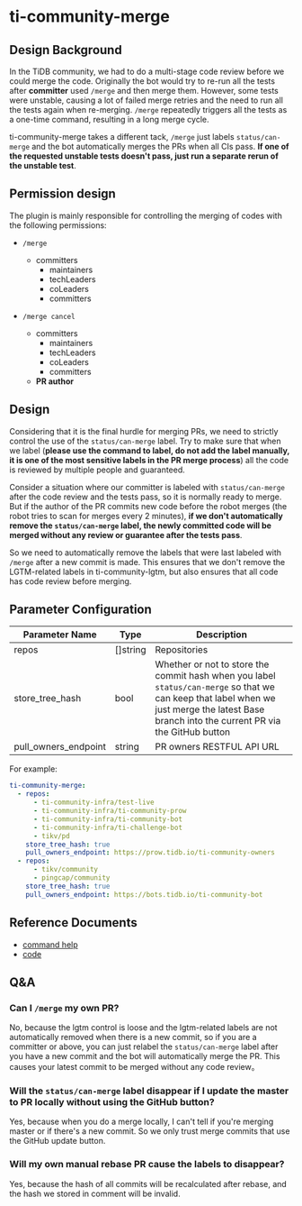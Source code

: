 # ti-community-merge

## Design Background

In the TiDB community, we had to do a multi-stage code review before we could merge the code. Originally the bot would try to re-run all the tests after **committer** used `/merge` and then merge them. However, some tests were unstable, causing a lot of failed merge retries and the need to run all the tests again when re-merging. `/merge` repeatedly triggers all the tests as a one-time command, resulting in a long merge cycle.

ti-community-merge takes a different tack, `/merge` just labels `status/can-merge` and the bot automatically merges the PRs when all CIs pass. **If one of the requested unstable tests doesn't pass, just run a separate rerun of the unstable test**.

## Permission design

The plugin is mainly responsible for controlling the merging of codes with the following permissions:

- `/merge` 
  - committers
    - maintainers
    - techLeaders
    - coLeaders
    - committers

- `/merge cancel` 
  - committers
    - maintainers
    - techLeaders
    - coLeaders
    - committers
  - **PR author**

## Design

Considering that it is the final hurdle for merging PRs, we need to strictly control the use of the `status/can-merge` label. Try to make sure that when we label (**please use the command to label, do not add the label manually, it is one of the most sensitive labels in the PR merge process**) all the code is reviewed by multiple people and guaranteed.

Consider a situation where our committer is labeled with `status/can-merge` after the code review and the tests pass, so it is normally ready to merge. But if the author of the PR commits new code before the robot merges (the robot tries to scan for merges every 2 minutes), **if we don't automatically remove the `status/can-merge` label, the newly committed code will be merged without any review or guarantee after the tests pass**.

So we need to automatically remove the labels that were last labeled with `/merge` after a new commit is made. This ensures that we don't remove the LGTM-related labels in ti-community-lgtm, but also ensures that all code has code review before merging.

## Parameter Configuration 

| Parameter Name       | Type     | Description                                                                                                                                                                                  |
| -------------------- | -------- | -------------------------------------------------------------------------------------------------------------------------------------------------------------------------------------------- |
| repos                | []string | Repositories                                                                                                                                                                                 |
| store_tree_hash      | bool     | Whether or not to store the commit hash when you label `status/can-merge` so that we can keep that label when we just merge the latest Base branch into the current PR via the GitHub button |
| pull_owners_endpoint | string   | PR owners RESTFUL API URL                                                                                                                                                                    |

For example:

```yml
ti-community-merge:
  - repos:
      - ti-community-infra/test-live
      - ti-community-infra/ti-community-prow
      - ti-community-infra/ti-community-bot
      - ti-community-infra/ti-challenge-bot
      - tikv/pd
    store_tree_hash: true
    pull_owners_endpoint: https://prow.tidb.io/ti-community-owners
  - repos:
      - tikv/community
      - pingcap/community
    store_tree_hash: true
    pull_owners_endpoint: https://bots.tidb.io/ti-community-bot
```

## Reference Documents

- [command help](https://prow.tidb.io/command-help?repo=ti-community-infra%2Ftest-live#merge)
- [code](https://github.com/ti-community-infra/ti-community-prow/tree/master/internal/pkg/externalplugins/merge)

## Q&A

### Can I `/merge` my own PR?

No, because the lgtm control is loose and the lgtm-related labels are not automatically removed when there is a new commit, so if you are a committer or above, you can just relabel the `status/can-merge` label after you have a new commit and the bot will automatically merge the PR. This causes your latest commit to be merged without any code review。

### Will the `status/can-merge` label disappear if I update the master to PR locally without using the GitHub button?

Yes, because when you do a merge locally, I can't tell if you're merging master or if there's a new commit. So we only trust merge commits that use the GitHub update button.

### Will my own manual rebase PR cause the labels to disappear?

Yes, because the hash of all commits will be recalculated after rebase, and the hash we stored in comment will be invalid.


